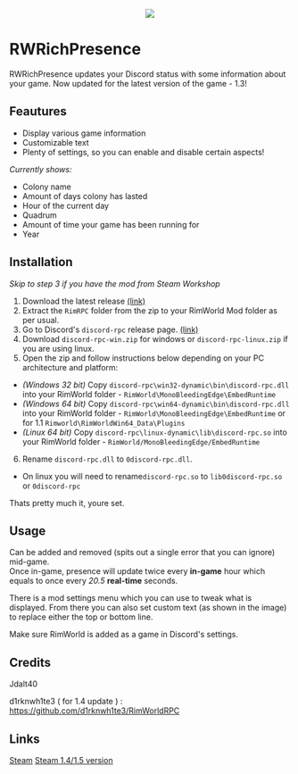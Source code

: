 
<p align="center">
<img src="https://i.imgur.com/0bQFhhY.png">
</p>

# RWRichPresence
RWRichPresence updates your Discord status with some information about your game. Now updated for the latest version of the game - 1.3!

## Feautures

* Display various game information 
* Customizable text 
* Plenty of settings, so you can enable and disable certain aspects!

*Currently shows:*
* Colony name
* Amount of days colony has lasted
* Hour of the current day
* Quadrum
* Amount of time your game has been running for
* Year

## Installation
*Skip to step 3 if you have the mod from Steam Workshop*

1. Download the latest release [(link)](https://github.com/Weilbyte/RWRichPresence/releases)
2. Extract the `RimRPC` folder from the zip to your RimWorld Mod folder as per usual.
3. Go to Discord's `discord-rpc` release page. [(link)](https://github.com/discordapp/discord-rpc/releases)
4. Download `discord-rpc-win.zip` for windows or `discord-rpc-linux.zip` if you are using linux.
5. Open the zip and follow instructions below depending on your PC architecture and platform:  
  * *(Windows 32 bit)*  Copy  `discord-rpc\win32-dynamic\bin\discord-rpc.dll` into your RimWorld folder - `RimWorld\MonoBleedingEdge\EmbedRuntime`  
  * *(Windows 64 bit)* Copy `discord-rpc\win64-dynamic\bin\discord-rpc.dll` into your RimWorld folder - `RimWorld\MonoBleedingEdge\EmbedRuntime` or for 1.1 `Rimworld\RimWorldWin64_Data\Plugins`
  * *(Linux 64 bit)* Copy `discord-rpc\linux-dynamic\lib\discord-rpc.so` into your RimWorld folder - `RimWorld/MonoBleedingEdge/EmbedRuntime`
6. Rename `discord-rpc.dll` to `0discord-rpc.dll`.
  * On linux you will need to rename`discord-rpc.so` to `lib0discord-rpc.so` or `0discord-rpc`

Thats pretty much it, youre set. 

##  Usage
Can be added and removed (spits out a single error that you can ignore) mid-game.  
Once in-game, presence will update twice every **in-game** hour which equals to once every *20.5* **real-time** seconds.

There is a mod settings menu which you can use to tweak what is displayed. From there you can also set custom text (as shown in the image) to replace either the top or bottom line.


Make sure RimWorld is added as a game in Discord's settings.

## Credits
Jdalt40

d1rknwh1te3 ( for 1.4 update ) : https://github.com/d1rknwh1te3/RimWorldRPC

## Links

[Steam](https://steamcommunity.com/sharedfiles/filedetails/?id=1463057070)
[Steam 1.4/1.5 version](https://steamcommunity.com/sharedfiles/filedetails/?id=3291415439)
